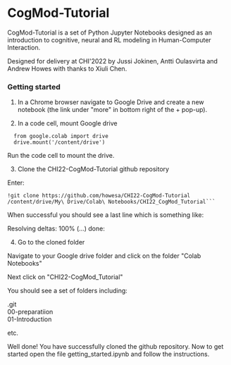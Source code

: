 # CogMod-Tutorial

CogMod-Tutorial is a set of Python Jupyter Notebooks designed as an introduction to cognitive, neural and RL modeling in Human-Computer Interaction. 

Designed for delivery at CHI'2022 by Jussi Jokinen, Antti Oulasvirta and Andrew Howes with thanks to Xiuli Chen.

### Getting started

1. In a Chrome browser navigate to Google Drive and create a new notebook (the link under "more" in bottom right of the + pop-up).

2. In a code cell, mount Google drive

```
  from google.colab import drive
  drive.mount('/content/drive')
```

Run the code cell to mount the drive.

3. Clone the CHI22-CogMod-Tutorial github repository

Enter:
```
!git clone https://github.com/howesa/CHI22-CogMod-Tutorial /content/drive/My\ Drive/Colab\ Notebooks/CHI22_CogMod_Tutorial```
```
When successful you should see a last line which is something like:

Resolving deltas: 100% (...) done:

4. Go to the cloned folder

Navigate to your Google drive folder and click on the folder "Colab Notebooks"

Next click on "CHI22-CogMod_Tutorial"

You should see a set of folders including:

.git<br>
00-preparatiion<br>
01-Introduction

etc.

Well done! You have successfully cloned the github repository.  Now to get started open the file getting_started.ipynb and follow the instructions.
